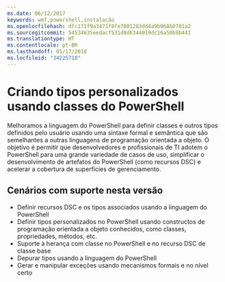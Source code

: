 ```yaml
---
ms.date: 06/12/2017
keywords: wmf,powershell,instalação
ms.openlocfilehash: dfc171f9a3471f8fe7801283dd4a9b06860781a2
ms.sourcegitcommit: 54534635eedacf531d8d6344019dc16a50b8b441
ms.translationtype: HT
ms.contentlocale: pt-BR
ms.lasthandoff: 05/17/2018
ms.locfileid: "34225718"
---
```

# <a name="creating-custom-types-using-powershell-classes"></a>Criando tipos personalizados usando classes do PowerShell

Melhoramos a linguagem do PowerShell para definir classes e outros tipos definidos pelo usuário usando uma sintaxe formal e semântica que são semelhantes a outras linguagens de programação orientada a objeto. O objetivo é permitir que desenvolvedores e profissionais de TI adotem o PowerShell para uma grande variedade de casos de uso, simplificar o desenvolvimento de artefatos do PowerShell (como recursos DSC) e acelerar a cobertura de superfícies de gerenciamento.

## <a name="supported-scenarios-in-this-release"></a>Cenários com suporte nesta versão

-   Definir recursos DSC e os tipos associados usando a linguagem do PowerShell
-   Definir tipos personalizados no PowerShell usando constructos de programação orientada a objeto conhecidos, como classes, propriedades, métodos, etc.
-   Suporte à herança com classe no PowerShell e no recurso DSC de classe base
-   Depurar tipos usando a linguagem do PowerShell
-   Gerar e manipular exceções usando mecanismos formais e no nível certo
